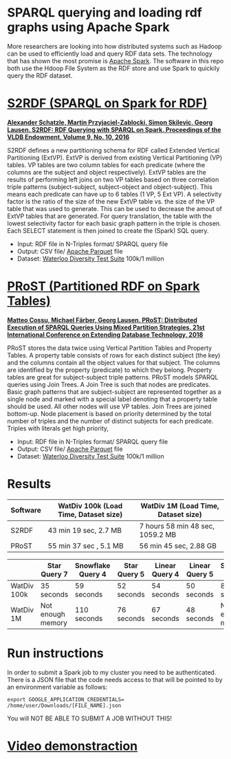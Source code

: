 # SPARQL querying and loading rdf graphs using Apache Spark
More researchers are looking into how distributed systems such as Hadoop can be used to efficiently load and query RDF data sets.  The technology that has shown the most promise is [Apache Spark](https://spark.apache.org/).  The software in this repo both use the Hdoop File System as the RDF store and use Spark to quickily query the RDF dataset.

# [S2RDF (SPARQL on Spark for RDF)](https://github.com/aschaetzle/S2RDF)
**[Alexander Schatzle, Martin Przyjaciel-Zablocki, Simon Skilevic, Georg Lausen. S2RDF: RDF Querying with SPARQL on Spark. Proceedings of the VLDB Endowment, Volume 9, No. 10, 2016](http://www.vldb.org/pvldb/vol9/p804-schaetzle.pdf)**

S2RDF defines a new partitioning schema for RDF called Extended Vertical Partitioning (ExtVP).  ExtVP is derived from existing Vertical Partitioning (VP) tables. VP tables are two column tables for each predicate (where the columns are the subject and object respectively). ExtVP tables are the results of performing left joins on two VP tables based on three correlation triple patterns (subject-subject, subject-object and object-subject).  This means each predicate can have up to 6 tables (1 VP, 5 Ext VP).  A selectivity factor is the ratio of the size of the new ExtVP table vs. the size of the VP table that was used to generate.  This can be used to decrease the amout of ExtVP tables that are generated.  For query translation, the table with the lowest selectivity factor for each basic graph pattern in the triple is chosen. Each SELECT statement is then joined to create the (Spark) SQL query.

- Input: RDF file in N-Triples format/ SPARQL query file
- Output: CSV file/ [Apache Parquet](https://parquet.apache.org/) file
- Dataset: [Waterloo Diversity Test Suite](https://dsg.uwaterloo.ca/watdiv/) 100k/1 million


# [PRoST (Partitioned RDF on Spark Tables)](https://github.com/tf-dbis-uni-freiburg/PRoST#prost-partitioned-rdf-on-spark-tables)
**[Matteo Cossu, Michael Färber, Georg Lausen. PRoST: Distributed Execution of SPARQL Queries Using Mixed Partition Strategies. 21st International Conference on Extending Database Technology, 2018](https://github.com/tf-dbis-uni-freiburg/PRoST)**

PRoST stores the data twice using Vertical Partition Tables and Property Tables.  A property table consists of rows for each distinct subject (the key) and the columns contain all the object values for that subject.  The columns are identified by the property (predicate) to which they belong.  Property tables are great for subject-subject triple patterns.  PRoST models SPARQL queries using Join Trees.  A Join Tree is such that nodes are predicates.  Basic graph patterns that are subject-subject are represented together as a single node and marked with a special label denoting that a property table should be used.  All other nodes will use VP tables.  Join Trees are joined bottom-up.  Node placement is based on priority determined by the total number of triples and the number of distinct subjects for each predicate.  Triples with literals get high priority,

- Input: RDF file in N-Triples format/ SPARQL query file
- Output: CSV file/ [Apache Parquet](https://parquet.apache.org/) file
- Dataset: [Waterloo Diversity Test Suite](https://dsg.uwaterloo.ca/watdiv/) 100k/1 million

# Results
| Software | WatDiv 100k (Load Time, Dataset size) | WatDiv 1M (Load Time, Dataset size) |
|----------|---------------------------------------|-------------------------------------|
| S2RDF    | 43 min 19 sec,  2.7 MB                | 7 hours 58 min 48 sec, 1059.2 MB    |
| PRoST    | 55 min 37 sec , 5.1 MB                | 56 min 45 sec, 2.88 GB              |

|             | Star Query 7      | Snowflake Query 4 | Star Query 5 | Linear Query 4 | Linear Query 5 | Snowflake Query 2 | Complex Query 3 | Snowflake Query 3 | Linear Query 3 |
|-------------|-------------------|-------------------|--------------|----------------|----------------|-------------------|-----------------|-------------------|----------------|
| WatDiv 100k | 35 seconds        | 59 seconds        | 52 seconds   | 54 seconds     | 50 seconds     | 84 seconds        | 43 seconds      | 66 seconds        | 51 seconds     |
| WatDiv 1M   | Not enough memory | 110 seconds       | 76 seconds   | 67 seconds     | 48 seconds     | Not enough memory | 84 seconds      | Not enough memory | 85 seconds     |

# Run instructions
In order to submit a Spark job to my cluster you need to be authenticated.  There is a JSON file that the code needs access to that will be pointed to by an environment variable as follows:
```
export GOOGLE_APPLICATION_CREDENTIALS= /home/user/Downloads/[FILE_NAME].json
```
You will NOT BE ABLE TO SUBMIT A JOB WITHOUT THIS!

# [Video demonstraction](https://youtu.be/-kftXXLGreM)
